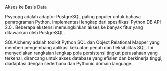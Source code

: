 Akses ke Basis Data

Psycopg adalah adaptor PostgreSQL paling populer untuk bahasa pemrograman Python. Implementasi lengkap dari spesifikasi Python DB API 2.0 . Beberapa ekstensi memungkinkan akses ke banyak fitur yang ditawarkan oleh PostgreSQL.

SQLAlchemy adalah toolkit Python SQL dan Object Relational Mapper yang memberi pengembang aplikasi kekuatan penuh dan fleksibilitas SQL. Ini menyediakan rangkaian lengkap pola persistensi tingkat perusahaan yang terkenal, dirancang untuk akses database yang efisien dan berkinerja tinggi, diadaptasi dengan sederhana dan Pythonic domain language.